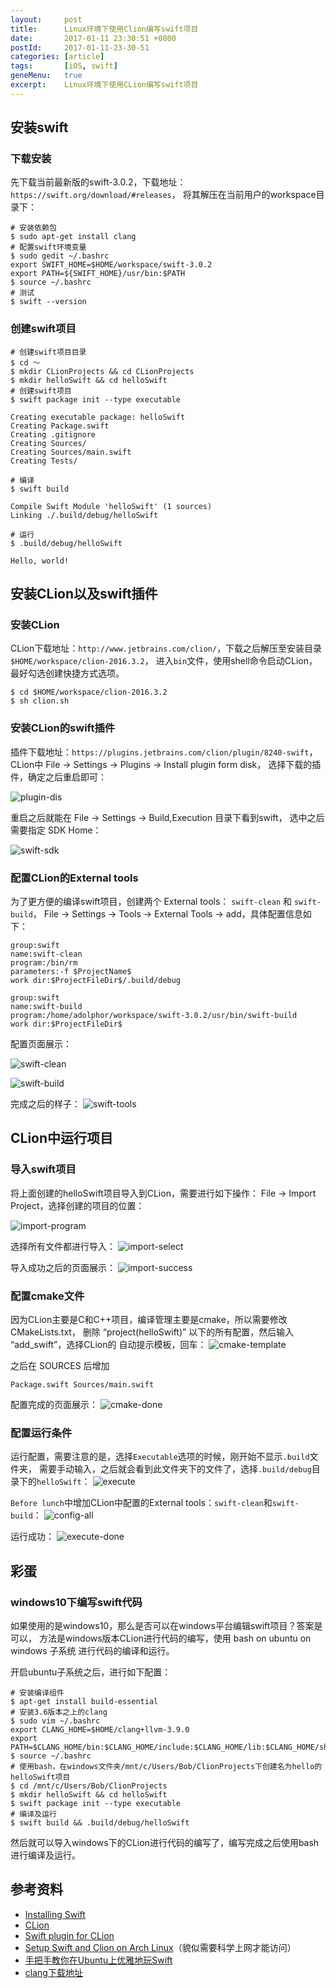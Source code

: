 ```yaml
---
layout:     post
title:      Linux环境下使用Clion编写swift项目
date:       2017-01-11 23:30:51 +0800
postId:     2017-01-11-23-30-51
categories: [article]
tags:       [iOS, swift]
geneMenu:   true
excerpt:    Linux环境下使用CLion编写swift项目
---
```


## 安装swift

### 下载安装

先下载当前最新版的swift-3.0.2，下载地址：`https://swift.org/download/#releases`，
将其解压在当前用户的workspace目录下：

```shell
# 安装依赖包
$ sudo apt-get install clang
# 配置swift环境变量
$ sudo gedit ~/.bashrc
export SWIFT_HOME=$HOME/workspace/swift-3.0.2
export PATH=${SWIFT_HOME}/usr/bin:$PATH
$ source ~/.bashrc
# 测试
$ swift --version
```

### 创建swift项目
```shell
# 创建swift项目目录
$ cd ～
$ mkdir CLionProjects && cd CLionProjects
$ mkdir helloSwift && cd helloSwift
# 创建swift项目
$ swift package init --type executable
```
```
Creating executable package: helloSwift
Creating Package.swift
Creating .gitignore
Creating Sources/
Creating Sources/main.swift
Creating Tests/
```
```shell
# 编译
$ swift build
```
```
Compile Swift Module 'helloSwift' (1 sources)
Linking ./.build/debug/helloSwift
```
```shell
# 运行
$ .build/debug/helloSwift
```
```
Hello, world!
```

## 安装CLion以及swift插件

### 安装CLion
CLion下载地址：`http://www.jetbrains.com/clion/`，下载之后解压至安装目录`$HOME/workspace/clion-2016.3.2`，
进入`bin`文件，使用shell命令启动CLion，最好勾选创建快捷方式选项。
```shell
$ cd $HOME/workspace/clion-2016.3.2
$ sh clion.sh
```

### 安装CLion的swift插件
插件下载地址：`https://plugins.jetbrains.com/clion/plugin/8240-swift`，
CLion中 File -> Settings -> Plugins -> Install plugin form disk，
选择下载的插件，确定之后重启即可：

![plugin-dis](/image/post/2017/01/12/20170112-0101-plugin-disk.png)

重启之后就能在 File -> Settings -> Build,Execution 目录下看到swift，
选中之后需要指定 SDK Home：

![swift-sdk](/image/post/2017/01/12/20170112-0102-swift-sdk.png)


### 配置CLion的External tools

为了更方便的编译swift项目，创建两个 External tools： `swift-clean` 和 `swift-build`，
File -> Settings -> Tools -> External Tools -> add，具体配置信息如下：

```
group:swift
name:swift-clean
program:/bin/rm
parameters:-f $ProjectName$
work dir:$ProjectFileDir$/.build/debug

group:swift
name:swift-build
program:/home/adolphor/workspace/swift-3.0.2/usr/bin/swift-build
work dir:$ProjectFileDir$
```

配置页面展示：

![swift-clean](/image/post/2017/01/12/20170112-0108-swift-clean.png)

![swift-build](/image/post/2017/01/12/20170112-0109-swift-build.png)

完成之后的样子：
![swift-tools](/image/post/2017/01/12/20170112-0110-swift-tools.png)


## CLion中运行项目

### 导入swift项目

将上面创建的helloSwift项目导入到CLion，需要进行如下操作：
File -> Import Project，选择创建的项目的位置：

![import-program](/image/post/2017/01/12/20170112-0103-import-program.png)

选择所有文件都进行导入：
![import-select](/image/post/2017/01/12/20170112-0104-import-select.png)

导入成功之后的页面展示：
![import-success](/image/post/2017/01/12/20170112-0105-import-success.png)

### 配置cmake文件
因为CLion主要是C和C++项目，编译管理主要是cmake，所以需要修改CMakeLists.txt，
删除 “project(helloSwift)” 以下的所有配置，然后输入 “add_swift”，选择CLion的
自动提示模板，回车：
![cmake-template](/image/post/2017/01/12/20170112-0106-cmake-template.png)

之后在 SOURCES 后增加
```
Package.swift Sources/main.swift
```
配置完成的页面展示：
![cmake-done](/image/post/2017/01/12/20170112-0107-cmake-done.png)

### 配置运行条件

运行配置，需要注意的是，选择`Executable`选项的时候，刚开始不显示`.build`文件夹，
需要手动输入，之后就会看到此文件夹下的文件了，选择`.build/debug`目录下的`helloSwift`：
![execute](/image/post/2017/01/12/20170112-0111-execute.png)

`Before lunch`中增加CLion中配置的External tools：`swift-clean`和`swift-build`：
![config-all](/image/post/2017/01/12/20170112-0112-config-all.png)

运行成功：
![execute-done](/image/post/2017/01/12/20170112-0113-execute-done.png)


## 彩蛋

### windows10下编写swift代码

如果使用的是windows10，那么是否可以在windows平台编辑swift项目？答案是可以，
方法是windows版本CLion进行代码的编写，使用 bash on ubuntu on windows 子系统
进行代码的编译和运行。

开启ubuntu子系统之后，进行如下配置：

```shell
# 安装编译组件
$ apt-get install build-essential
# 安装3.6版本之上的clang
$ sudo vim ~/.bashrc
export CLANG_HOME=$HOME/clang+llvm-3.9.0
export PATH=$CLANG_HOME/bin:$CLANG_HOME/include:$CLANG_HOME/lib:$CLANG_HOME/share:$PATH
$ source ~/.bashrc
# 使用bash，在windows文件夹/mnt/c/Users/Bob/ClionProjects下创建名为hello的helloSwift项目
$ cd /mnt/c/Users/Bob/ClionProjects
$ mkdir helloSwift && cd helloSwift
$ swift package init --type executable
# 编译及运行
$ swift build && .build/debug/helloSwift
```

然后就可以导入windows下的CLion进行代码的编写了，编写完成之后使用bash进行编译及运行。


## 参考资料

* [Installing Swift](https://swift.org/getting-started/#installing-swift)
* [CLion](http://www.jetbrains.com/clion/)
* [Swift plugin for CLion](https://blog.jetbrains.com/clion/2015/12/swift-plugin-for-clion/)
* [Setup Swift and Clion on Arch Linux](http://sayem.org/2016/09/09/running-swift-on-arch-linux/)（貌似需要科学上网才能访问）
* [手把手教你在Ubuntu上优雅地玩Swift](http://blog.csdn.net/vic_357/article/details/50786676)
* [clang下载地址](http://releases.llvm.org/download.html)